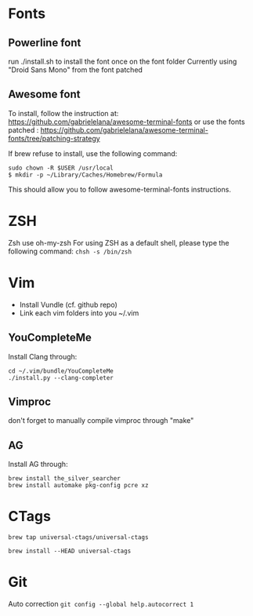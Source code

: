 # Fonts
## Powerline font
run ./install.sh to install the font once on the font folder
Currently using "Droid Sans Mono" from the font patched

## Awesome font
To install, follow the instruction at: https://github.com/gabrielelana/awesome-terminal-fonts
or use the fonts patched : https://github.com/gabrielelana/awesome-terminal-fonts/tree/patching-strategy

If brew refuse to install, use the following command:
```
sudo chown -R $USER /usr/local
$ mkdir -p ~/Library/Caches/Homebrew/Formula
```

This should allow you to follow awesome-terminal-fonts instructions.

# ZSH
Zsh use oh-my-zsh
For using ZSH as a default shell, please type the following command:
`chsh -s /bin/zsh`

# Vim
* Install Vundle (cf. github repo)
* Link each vim folders into you ~/.vim


## YouCompleteMe
Install Clang through:

```
cd ~/.vim/bundle/YouCompleteMe
./install.py --clang-completer
```

## Vimproc
don't forget to manually compile vimproc through "make"

## AG
Install AG through:
```
brew install the_silver_searcher
brew install automake pkg-config pcre xz
```

# CTags
```
brew tap universal-ctags/universal-ctags

brew install --HEAD universal-ctags
```

# Git
Auto correction
`git config --global help.autocorrect 1`
